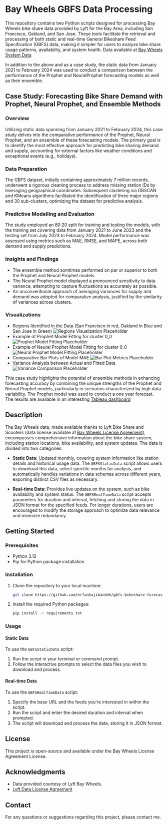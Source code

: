 # Bay Wheels GBFS Data Processing 

This repository contains two Python scripts designed for processing Bay Wheels bike share data provided by Lyft for the Bay Area, including San Francisco, Oakland, and San Jose. These tools facilitate the retrieval and processing of both static and real-time General Bikeshare Feed Specification (GBFS) data, making it simpler for users to analyze bike share usage patterns, availability, and system health. Data available at [Bay Wheels System Data](https://www.lyft.com/bikes/bay-wheels/system-data)

In addition to the above and as a case study, the static data from January 2021 to February 2024 was used to conduct a comparison between the performance of the Prophet and NeuralProphet forecasting models as well as their ensemble. 


## Case Study: Forecasting Bike Share Demand with Prophet, Neural Prophet, and Ensemble Methods

### Overview

Utilizing static data spanning from January 2021 to February 2024, this case study delves into the comparative performance of the Prophet, Neural Prophet, and an ensemble of these forecasting models. The primary goal is to identify the most effective approach for predicting bike sharing demand and supply, accounting for external factors like weather conditions and exceptional events (e.g., holidays).

### Data Preparation

The GBFS dataset, initially containing approximately 7 million records, underwent a rigorous cleaning process to address missing station IDs by leveraging geographical coordinates. Subsequent clustering via DBSCAN and KMeans algorithms facilitated the identification of three major regions and 30 sub-clusters, optimizing the dataset for predictive analysis.

### Predictive Modelling and Evaluation

The study employed an 80:20 split for training and testing the models, with the training set covering data from January 2021 to June 2023 and the testing set from July 2023 to February 2024. Model performance was assessed using metrics such as MAE, RMSE, and MAPE, across both demand and supply predictions.

### Insights and Findings

- The ensemble method somtimes performed on par or superior to both the Prophet and Neural Prophet models.
- The Neural Prophet model displayed a pronounced sensitivity to data variance, attempting to capture fluctuations as accurately as possible.
- An unconventional approach of averaging variances for supply and demand was adopted for comparative analysis, justified by the similarity of variances across clusters.

### Visualizations

- Regions Identified in the Data (San Francisco in red, Oakland in Blue and San Jose in Green)
  ![Regions Visualization Placeholder](case_study/images/regions.png)
- Example of Prophet Model Fitting for cluster 0_0
  ![Prophet Model Fitting Placeholder](case_study/images/prophet.png)
- Example of Neural Prophet Model Fitting for cluster 0_0
  ![Neural Prophet Model Fitting Placeholder](case_study/images/neuralprophet.png)
- Comparative Bar Plots of Model MAE
  ![Bar Plot Metrics Placeholder](case_study/images/MAE.png)
- Variance Analysis between Actual and Fitted Data
  ![Variance Comparison Placeholder](case_study/images/variance.png)

This case study highlights the potential of ensemble methods in enhancing forecasting accuracy by combining the unique strengths of the Prophet and Neural Prophet models, particularly in scenarios characterized by high data variability. The Prophet model was used to conduct a one year forecast. The results are available in an interesting
[ Tableau dashboard](https://public.tableau.com/app/profile/erfan.hajibandeh/viz/BaywheelsBikeShareDashboard/Forecaster)

## Description

The Bay Wheels data, made available thanks to Lyft Bike Share and Scooters (data license available at [Bay Wheels License Agreement](https://baywheels-assets.s3.amazonaws.com/data-license-agreement.html)), encompasses comprehensive information about the bike share system, including station locations, bike availability, and system updates. The data is divided into two categories:

- **Static Data:** Updated monthly, covering system information like station details and historical usage data. The `GBFSStaticData` script allows users to download this data, select specific months for analysis, and automatically handles variations in data schemas across different years, exporting distinct CSV files as necessary.

- **Real-time Data:** Provides live updates on the system, such as bike availability and system status. The `GBFSRealTimeData` script accepts parameters for duration and interval, fetching and storing the data in JSON format for the specified feeds. For longer durations, users are encouraged to modify the storage approach to optimize data relevance and minimize redundancy.

## Getting Started

### Prerequisites
- Python 3.12
- Pip for Python package installation

### Installation
1. Clone the repository to your local machine:
   ```sh
   git clone https://github.com/erfanhajibandeh/gbfs-bikeshare-forecasting.git
   ```
2. Install the required Python packages:
   ```sh
   pip install -r requirements.txt
   ```
### Usage

#### Static Data

To use the `GBFSStaticData` script:
1. Run the script in your terminal or command prompt.
2. Follow the interactive prompts to select the data files you wish to download and process.

#### Real-time Data

To use the `GBFSRealTimeData` script:
1. Specify the base URL and the feeds you're interested in within the script.
2. Run the script and enter the desired duration and interval when prompted.
3. The script will download and process the data, storing it in JSON format.

## License

This project is open-source and available under the Bay Wheels License Agreement License.

## Acknowledgments

- Data provided courtesy of Lyft Bay Wheels.
- [Lyft Data License Agreement](https://baywheels-assets.s3.amazonaws.com/data-license-agreement.html)

## Contact
For any questions or suggestions regarding this project, please contact me.
